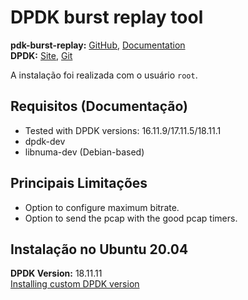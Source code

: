 # DPDK burst replay tool
**pdk-burst-replay:** [GitHub](https://github.com/FraudBuster/dpdk-burst-replay), [Documentation](https://doc.dpdk.org/burst-replay/index.html)  
**DPDK:** [Site](http://core.dpdk.org/doc/), [Git](http://git.dpdk.org/) 

A instalação foi realizada com o usuário `root`.

## Requisitos (Documentação)
- Tested with DPDK versions: 16.11.9/17.11.5/18.11.1
- dpdk-dev
- libnuma-dev (Debian-based)

## Principais Limitações 
- Option to configure maximum bitrate.
- Option to send the pcap with the good pcap timers.

## Instalação no Ubuntu 20.04
**DPDK Version:** 18.11.11  
[Installing custom DPDK version](https://doc.dpdk.org/burst-replay/user-guide.html#installing-custom-dpdk-version)  

